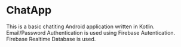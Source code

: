 # ChatApp
This is a basic chatiting Android application written in Kotlin. Email/Password Authentication is used using Firebase Autentication. Firebase Realtime Database is used.
